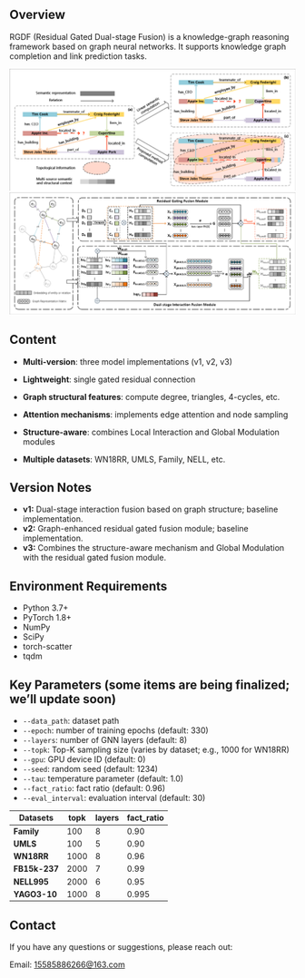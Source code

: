 ## Overview

RGDF (Residual Gated Dual-stage Fusion) is a knowledge-graph reasoning framework based on graph neural networks. It supports knowledge graph completion and link prediction tasks.

<img src="./KGLP.png" alt="KG" style="zoom: 100%;" />
<img src="./Framework.png" alt="KG" style="zoom: 100%;" />

## Content

- **Multi-version**: three model implementations (v1, v2, v3)

- **Lightweight**: single gated residual connection

- **Graph structural features**: compute degree, triangles, 4-cycles, etc.

- **Attention mechanisms**: implements edge attention and node sampling

- **Structure-aware**: combines Local Interaction and Global Modulation modules

- **Multiple datasets**: WN18RR, UMLS, Family, NELL, etc.

## Version Notes

- **v1:** Dual-stage interaction fusion based on graph structure; baseline implementation.
- **v2:** Graph-enhanced residual gated fusion module; baseline implementation.
- **v3:** Combines the structure-aware mechanism and Global Modulation with the residual gated fusion module.


## Environment Requirements

- Python 3.7+
- PyTorch 1.8+
- NumPy
- SciPy
- torch-scatter
- tqdm

## Key Parameters (some items are being finalized; we’ll update soon)

* `--data_path`: dataset path
* `--epoch`: number of training epochs (default: 330)
* `--layers`: number of GNN layers (default: 8)
* `--topk`: Top-K sampling size (varies by dataset; e.g., 1000 for WN18RR)
* `--gpu`: GPU device ID (default: 0)
* `--seed`: random seed (default: 1234)
* `--tau`: temperature parameter (default: 1.0)
* `--fact_ratio`: fact ratio (default: 0.96)
* `--eval_interval`: evaluation interval (default: 30)


| Datasets | topk | layers | fact_ratio |
|--------|------|--------|------------|
| **Family** | 100 | 8 | 0.90 |
| **UMLS** | 100 | 5 | 0.90 |
| **WN18RR** | 1000 | 8 | 0.96 |
| **FB15k-237** | 2000 | 7 | 0.99 |
| **NELL995** | 2000 | 6 | 0.95 |
| **YAGO3-10** | 1000 | 8 | 0.995 |


## Contact

If you have any questions or suggestions, please reach out:

Email: 15585886266@163.com